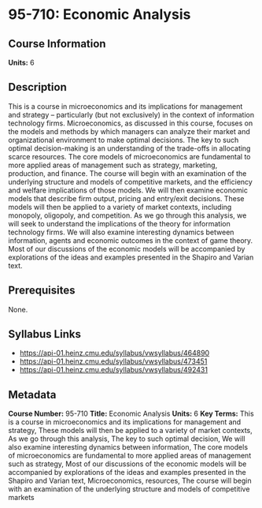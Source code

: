 # 95-710: Economic Analysis

## Course Information

**Units:** 6

## Description

This is a course in microeconomics and its implications for management and strategy – particularly (but not exclusively) in the context of information technology firms. Microeconomics, as discussed in this course, focuses on the models and methods by which managers can analyze their market and organizational environment to make optimal decisions. The key to such optimal decision-making is an understanding of the trade-offs in allocating scarce resources. The core models of microeconomics are fundamental to more applied areas of management such as strategy, marketing, production, and finance. The course will begin with an examination of the underlying structure and models of competitive markets, and the efficiency and welfare implications of those models. We will then examine economic models that describe firm output, pricing and entry/exit decisions. These models will then be applied to a variety of market contexts, including monopoly, oligopoly, and competition. As we go through this analysis, we will seek to understand the implications of the theory for information technology firms. We will also examine interesting dynamics between information, agents and economic outcomes in the context of game theory. Most of our discussions of the economic models will be accompanied by explorations of the ideas and examples presented in the Shapiro and Varian text.

## Prerequisites

None.

## Syllabus Links

* https://api-01.heinz.cmu.edu/syllabus/vwsyllabus/464890
* https://api-01.heinz.cmu.edu/syllabus/vwsyllabus/473451
* https://api-01.heinz.cmu.edu/syllabus/vwsyllabus/492431

## Metadata

**Course Number:** 95-710
**Title:** Economic Analysis
**Units:** 6
**Key Terms:** This is a course in microeconomics and its implications for management and strategy, These models will then be applied to a variety of market contexts, As we go through this analysis, The key to such optimal decision, We will also examine interesting dynamics between information, The core models of microeconomics are fundamental to more applied areas of management such as strategy, Most of our discussions of the economic models will be accompanied by explorations of the ideas and examples presented in the Shapiro and Varian text, Microeconomics, resources, The course will begin with an examination of the underlying structure and models of competitive markets
